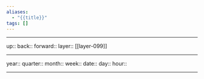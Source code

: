 ```yaml
---
aliases:
  - "{{title}}"
tags: []
---
```




***

up:: 
back:: 
forward:: 
layer:: [[layer-099]]

***

year:: 
quarter:: 
month:: 
week:: 
date:: 
day:: 
hour:: 

***
